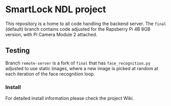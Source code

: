 # SmartLock NDL project
This repository is a home to all code handling the backend server. The `final` (default) branch contains code adjusted for the Rapsberry Pi 4B 8GB version, with Pi Camera Module 2 attached.

## Testing
Branch `remote-server` is a fork of `final` that has `face_recognition.py` adjusted to use static images, where a new image is picked at random at each iteration of the face recognition loop.

### Install 
For detailed install information please check the project Wiki. 